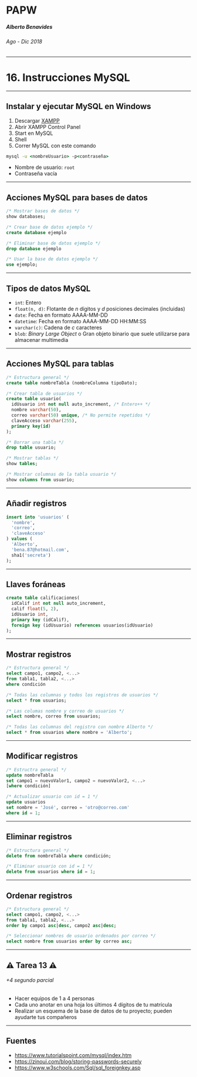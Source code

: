 <!-- $theme: default -->

PAPW
===

##### Alberto Benavides
###### Ago - Dic 2018

<!-- footer: Universidad Autónoma de Nuevo León | Facultad de Ciencias Físico Matemáticas | Multimedia y Animación Digital -->

---

# 16. Instrucciones MySQL

---

## Instalar y ejecutar MySQL en Windows

1. Descargar [XAMPP](https://www.apachefriends.org/es/index.html)
2. Abrir XAMPP Control Panel
3. Start en MySQL
4. Shell
5. Correr MySQL con este comando

```cmd
mysql -u <nombreUsuario> -p<contraseña>
```
* Nombre de usuario: `root`
* Contraseña vacía

---

## Acciones MySQL para bases de datos

```sql
/* Mostrar bases de datos */
show databases;

/* Crear base de datos ejemplo */
create database ejemplo

/* Eliminar base de datos ejemplo */
drop database ejemplo

/* Usar la base de datos ejemplo */
use ejemplo;
```

---

## Tipos de datos MySQL

* `int`: Entero
* `float(n, d)`: Flotante de $n$ dígitos y $d$ posiciones decimales (incluidas)
* `date`: Fecha en formato AAAA-MM-DD
* `datetime`: Fecha en formato AAAA-MM-DD HH:MM:SS
* `varchar(c)`: Cadena de $c$ caracteres
* `blob`: *Binary Large Object* o Gran objeto binario que suele utilizarse para almacenar multimedia

---

## Acciones MySQL para tablas

```sql
/* Estructura general */
create table nombreTabla (nombreColumna tipoDato);

/* Crear tabla de usuarios */
create table usuario(
  idUsuario int not null auto_increment, /* Entero++ */
  nombre varchar(50),
  correo varchar(50) unique, /* No permite repetidos */
  claveAcceso varchar(255),
  primary key(id)
);

/* Borrar una tabla */
drop table usuario;

/* Mostrar tablas */
show tables;

/* Mostrar columnas de la tabla usuario */
show columns from usuario;
```

---

## Añadir registros

```sql
insert into 'usuarios' (
  'nombre', 
  'correo',
  'claveAcceso'
) values (
  'Alberto',
  'bena.87@hotmail.com', 
  sha1('secreta')
);
```

---

## Llaves foráneas

```sql
create table calificaciones(
  idCalif int not null auto_increment,
  calif float(5, 2),
  idUsuario int,
  primary key (idCalif),
  foreign key (idUsuario) references usuarios(idUsuario)
);
```

---

## Mostrar registros

```sql
/* Estructura general */
select campo1, campo2, <...>
from tabla1, tabla2, <...>
where condición

/* Todas las columnas y todos los registros de usuarios */
select * from usuarios;

/* Las columas nombre y correo de usuarios */
select nombre, correo from usuarios;

/* Todas las columnas del registro con nombre Alberto */
select * from usuarios where nombre = 'Alberto';
```

---

## Modificar registros

```sql
/* Estructra general */
update nombreTabla 
set campo1 = nuevoValor1, campo2 = nuevoValor2, <...>
[where condición]

/* Actualizar usuario con id = 1 */
update usuarios
set nombre = 'José', correo = 'otro@correo.com'
where id = 1;
```

---

## Eliminar registros

```sql
/* Estructura general */
delete from nombreTabla where condición;

/* Eliminar usuario con id = 1 */
delete from usuarios where id = 1;
```

---

## Ordenar registros

```sql
/* Estructura general */
select campo1, campo2, <...>
from tabla1, tabla2, <...>
order by campo1 asc|desc, campo2 asc|desc;

/* Seleccionar nombres de usuario ordenados por correo */
select nombre from usuarios order by correo asc;
```

---

## :warning: Tarea 13 :warning:
###### +4 segundo parcial

* Hacer equipos de 1 a 4 personas
* Cada uno anotar en una hoja los últimos 4 dígitos de tu matrícula
* Realizar un esquema de la base de datos de tu proyecto; pueden ayudarte tus compañeros

---

## Fuentes

* https://www.tutorialspoint.com/mysql/index.htm
* https://zinoui.com/blog/storing-passwords-securely
* https://www.w3schools.com/Sql/sql_foreignkey.asp